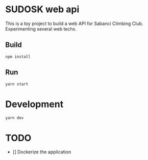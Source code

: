 # SUDOSK web api 

This is a toy project to build a web API for Sabanci Climbing Club. Experimenting several web techs.

## Build

`npm install`

## Run 

`yarn start`

# Development

`yarn dev`

# TODO

- [] Dockerize the application